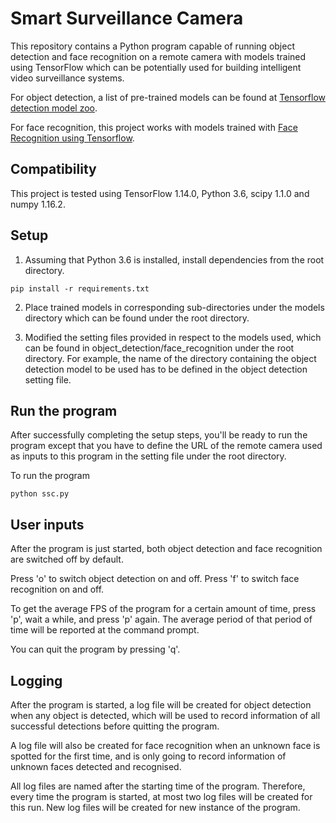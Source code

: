 # Smart Surveillance Camera

This repository contains a Python program capable of running object detection and face recognition on a remote camera with models trained using TensorFlow which can be potentially used for building intelligent video surveillance systems.

For object detection, a list of pre-trained models can be found at [Tensorflow detection model zoo](https://github.com/tensorflow/models/blob/master/research/object_detection/g3doc/detection_model_zoo.md).

For face recognition, this project works with models trained with [Face Recognition using Tensorflow](https://github.com/davidsandberg/facenet).

## Compatibility

This project is tested using TensorFlow 1.14.0, Python 3.6, scipy 1.1.0 and numpy 1.16.2.

## Setup

1. Assuming that Python 3.6 is installed, install dependencies from the root directory.
```Shell
pip install -r requirements.txt
```

2. Place trained models in corresponding sub-directories under the models directory which can be found under the root directory.

3. Modified the setting files provided in respect to the models used, which can be found in object_detection/face_recognition under the root directory.
For example, the name of the directory containing the object detection model to be used has to be defined in the object detection setting file.

## Run the program

After successfully completing the setup steps, you'll be ready to run the program except that you have to define the URL of the remote camera used as inputs to this program in the setting file under the root directory.

To run the program
```Shell
python ssc.py
```

## User inputs

After the program is just started, both object detection and face recognition are switched off by default.

Press 'o' to switch object detection on and off. Press 'f' to switch face recognition on and off.

To get the average FPS of the program for a certain amount of time, press 'p', wait a while, and press 'p' again.
The average period of that period of time will be reported at the command prompt.

You can quit the program by pressing 'q'.

## Logging

After the program is started, a log file will be created for object detection when any object is detected,
which will be used to record information of all successful detections before quitting the program.

A log file will also be created for face recognition when an unknown face is spotted for the first time,
and is only going to record information of unknown faces detected and recognised.

All log files are named after the starting time of the program.
Therefore, every time the program is started, at most two log files will be created for this run.
New log files will be created for new instance of the program.
